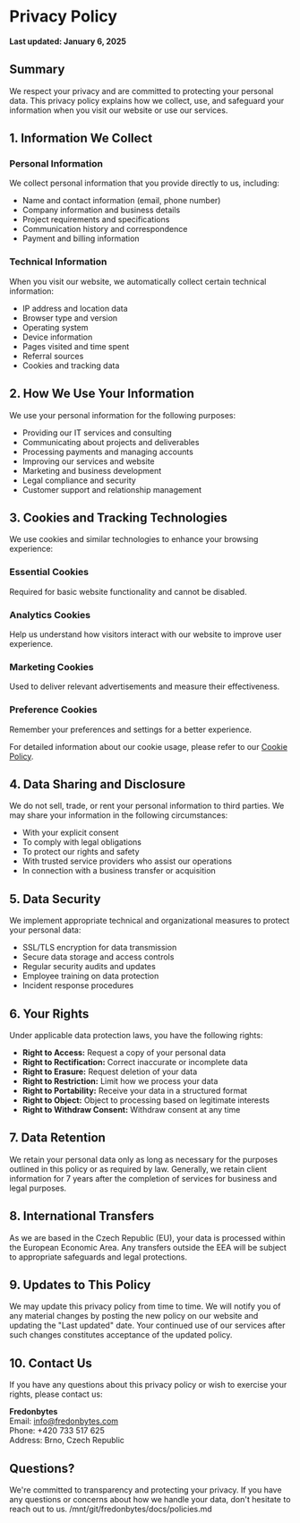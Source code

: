 # Privacy Policy

**Last updated: January 6, 2025**

## Summary

We respect your privacy and are committed to protecting your personal data. This privacy policy explains how we collect, use, and safeguard your information when you visit our website or use our services.

## 1. Information We Collect

### Personal Information

We collect personal information that you provide directly to us, including:

- Name and contact information (email, phone number)
- Company information and business details
- Project requirements and specifications
- Communication history and correspondence
- Payment and billing information

### Technical Information

When you visit our website, we automatically collect certain technical information:

- IP address and location data
- Browser type and version
- Operating system
- Device information
- Pages visited and time spent
- Referral sources
- Cookies and tracking data

## 2. How We Use Your Information

We use your personal information for the following purposes:

- Providing our IT services and consulting
- Communicating about projects and deliverables
- Processing payments and managing accounts
- Improving our services and website
- Marketing and business development
- Legal compliance and security
- Customer support and relationship management

## 3. Cookies and Tracking Technologies

We use cookies and similar technologies to enhance your browsing experience:

### Essential Cookies

Required for basic website functionality and cannot be disabled.

### Analytics Cookies

Help us understand how visitors interact with our website to improve user experience.

### Marketing Cookies

Used to deliver relevant advertisements and measure their effectiveness.

### Preference Cookies

Remember your preferences and settings for a better experience.

For detailed information about our cookie usage, please refer to our [Cookie Policy](cookies.md).

## 4. Data Sharing and Disclosure

We do not sell, trade, or rent your personal information to third parties. We may share your information in the following circumstances:

- With your explicit consent
- To comply with legal obligations
- To protect our rights and safety
- With trusted service providers who assist our operations
- In connection with a business transfer or acquisition

## 5. Data Security

We implement appropriate technical and organizational measures to protect your personal data:

- SSL/TLS encryption for data transmission
- Secure data storage and access controls
- Regular security audits and updates
- Employee training on data protection
- Incident response procedures

## 6. Your Rights

Under applicable data protection laws, you have the following rights:

- **Right to Access:** Request a copy of your personal data
- **Right to Rectification:** Correct inaccurate or incomplete data
- **Right to Erasure:** Request deletion of your data
- **Right to Restriction:** Limit how we process your data
- **Right to Portability:** Receive your data in a structured format
- **Right to Object:** Object to processing based on legitimate interests
- **Right to Withdraw Consent:** Withdraw consent at any time

## 7. Data Retention

We retain your personal data only as long as necessary for the purposes outlined in this policy or as required by law. Generally, we retain client information for 7 years after the completion of services for business and legal purposes.

## 8. International Transfers

As we are based in the Czech Republic (EU), your data is processed within the European Economic Area. Any transfers outside the EEA will be subject to appropriate safeguards and legal protections.

## 9. Updates to This Policy

We may update this privacy policy from time to time. We will notify you of any material changes by posting the new policy on our website and updating the "Last updated" date. Your continued use of our services after such changes constitutes acceptance of the updated policy.

## 10. Contact Us

If you have any questions about this privacy policy or wish to exercise your rights, please contact us:

**Fredonbytes**  
Email: info@fredonbytes.com  
Phone: +420 733 517 625  
Address: Brno, Czech Republic

## Questions?

We're committed to transparency and protecting your privacy. If you have any questions or concerns about how we handle your data, don't hesitate to reach out to us.</content>
<parameter name="path">/mnt/git/fredonbytes/docs/policies.md